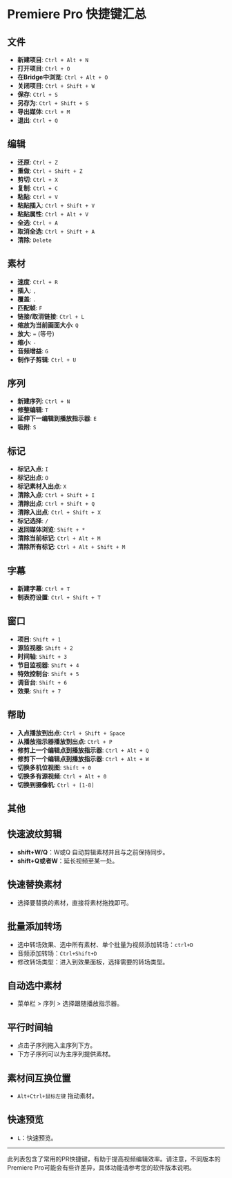 # Premiere Pro 快捷键汇总

## 文件

- **新建项目**: `Ctrl + Alt + N`
- **打开项目**: `Ctrl + O`
- **在Bridge中浏览**: `Ctrl + Alt + O`
- **关闭项目**: `Ctrl + Shift + W`
- **保存**: `Ctrl + S`
- **另存为**: `Ctrl + Shift + S`
- **导出媒体**: `Ctrl + M`
- **退出**: `Ctrl + Q`

## 编辑

- **还原**: `Ctrl + Z`
- **重做**: `Ctrl + Shift + Z`
- **剪切**: `Ctrl + X`
- **复制**: `Ctrl + C`
- **粘贴**: `Ctrl + V`
- **粘贴插入**: `Ctrl + Shift + V`
- **粘贴属性**: `Ctrl + Alt + V`
- **全选**: `Ctrl + A`
- **取消全选**: `Ctrl + Shift + A`
- **清除**: `Delete`

## 素材

- **速度**: `Ctrl + R`
- **插入**: `,`
- **覆盖**: `.`
- **匹配帧**: `F`
- **链接/取消链接**: `Ctrl + L`
- **缩放为当前画面大小**: `Q`
- **放大**: `=` (等号)
- **缩小**: `-`
- **音频增益**: `G`
- **制作子剪辑**: `Ctrl + U`

## 序列

- **新建序列**: `Ctrl + N`
- **修整编辑**: `T`
- **延伸下一编辑到播放指示器**: `E`
- **吸附**: `S`

## 标记

- **标记入点**: `I`
- **标记出点**: `O`
- **标记素材入出点**: `X`
- **清除入点**: `Ctrl + Shift + I`
- **清除出点**: `Ctrl + Shift + Q`
- **清除入出点**: `Ctrl + Shift + X`
- **标记选择**: `/`
- **返回媒体浏览**: `Shift + *`
- **清除当前标记**: `Ctrl + Alt + M`
- **清除所有标记**: `Ctrl + Alt + Shift + M`

## 字幕

- **新建字幕**: `Ctrl + T`
- **制表符设置**: `Ctrl + Shift + T`

## 窗口

- **项目**: `Shift + 1`
- **源监视器**: `Shift + 2`
- **时间轴**: `Shift + 3`
- **节目监视器**: `Shift + 4`
- **特效控制台**: `Shift + 5`
- **调音台**: `Shift + 6`
- **效果**: `Shift + 7`

## 帮助

- **入点播放到出点**: `Ctrl + Shift + Space`
- **从播放指示器播放到出点**: `Ctrl + P`
- **修剪上一个编辑点到播放指示器**: `Ctrl + Alt + Q`
- **修剪下一个编辑点到播放指示器**: `Ctrl + Alt + W`
- **切换多机位视图**: `Shift + 0`
- **切换多有源视频**: `Ctrl + Alt + 0`
- **切换到摄像机**: `Ctrl + [1-8]`

## 其他
## 快速波纹剪辑

- **shift+W/Q**：W或Q 自动剪辑素材并且与之前保持同步。
- **shift+Q或者W**：延长视频至某一处。

## 快速替换素材

- 选择要替换的素材，直接将素材拖拽即可。

## 批量添加转场

- 选中转场效果、选中所有素材、单个批量为视频添加转场：`ctrl+D`
- 音频添加转场：`Ctrl+Shift+D`
- 修改转场类型：进入到效果面板，选择需要的转场类型。

## 自动选中素材

- 菜单栏 > 序列 > 选择跟随播放指示器。

## 平行时间轴

- 点击子序列拖入主序列下方。
- 下方子序列可以为主序列提供素材。

## 素材间互换位置

- `Alt+Ctrl+鼠标左键` 拖动素材。

## 快速预览

- `L`：快速预览。




---

此列表包含了常用的PR快捷键，有助于提高视频编辑效率。请注意，不同版本的Premiere Pro可能会有些许差异，具体功能请参考您的软件版本说明。